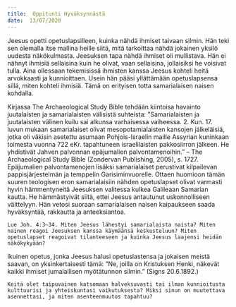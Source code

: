 ```yaml
---
title:  Oppitunti Hyväksynnästä
date:  13/07/2020
---
```


Jeesus opetti opetuslapsilleen, kuinka nähdä ihmiset taivaan silmin. Hän teki sen olemalla itse mallina heille siitä, mitä tarkoittaa nähdä jokainen yksilö uudesta näkökulmasta. Jeesuksen tapa nähdä ihmiset oli mullistava. Hän ei nähnyt ihmisiä sellaisina kuin he olivat, vaan sellaisina, jollaisiksi he voisivat tulla. Aina ollessaan tekemisissä ihmisten kanssa Jeesus kohteli heitä arvokkaasti ja kunnioittaen. Usein hän pääsi yllättämään opetuslapsensa sillä, miten kohteli ihmisiä. Tämä on erityisen totta samarialaisen naisen kohdalla.

Kirjassa The Archaeological Study Bible tehdään kiintoisa havainto juutalaisten ja samarialaisten välisistä suhteista: ”Samarialaisten ja juutalaisten välinen kuilu sai alkunsa varhaisessa vaiheessa. 2. Kun. 17. luvun mukaan samarialaiset olivat mesopotamialaisten kansojen jälkeläisiä, jotka oli väkisin asetettu asumaan Pohjois-Israelin maille Assyrian kuninkaan toimesta vuonna 722 eKr. tapahtuneen israelilaisten pakkosiirron jälkeen. He yhdistivät Jahven palvonnan epäjumalien palvontamenoihin.” – The Archaeological Study Bible (Zondervan Publishing, 2005), s. 1727. Epäjumalien palvontamenojen lisäksi samarialaiset perustivat kilpailevan pappisjärjestelmän ja temppelin Garisiminvuorelle. Ottaen huomioon tämän suuren teologisen eron samarialaisiin nähden opetuslapset olivat varmasti hyvin hämmentyneitä Jeesuksen valitessa kulkea Galileaan Samarian kautta. He hämmästyivät siitä, ettei Jeesus antautunut uskonnolliseen väittelyyn. Hän vetosi suoraan samarialaisen naisen kaipaukseen saada hyväksyntää, rakkautta ja anteeksiantoa.

`Lue Joh. 4:3–34. Miten Jeesus lähestyi samarialaista naista? Miten nainen reagoi Jeesuksen kanssa käymäänsä keskusteluun? Miten opetuslapset reagoivat tilanteeseen ja kuinka Jeesus laajensi heidän näkökykyään?`

Ikuinen opetus, jonka Jeesus halusi opetuslastensa ja jokaisen meistä saavan, on yksinkertaisesti tämä: ”Ne, joilla on Kristuksen Henki, näkevät kaikki ihmiset jumalallisen myötätunnon silmin.” (Signs 20.6.1892.)

`Keitä olet taipuvainen katsomaan halveksuvasti tai ilman kunnioitusta kulttuurisi ja yhteiskuntasi vaikutuksesta? Miksi sinun on muutettava asennettasi, ja miten asenteenmuutos tapahtuu?`